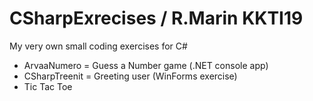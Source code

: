 # CSharpExrecises / R.Marin KKTI19
My very own small coding exercises for C#
*  ArvaaNumero = Guess a Number game (.NET console app)
* CSharpTreenit = Greeting user (WinForms exercise)
* Tic Tac Toe
